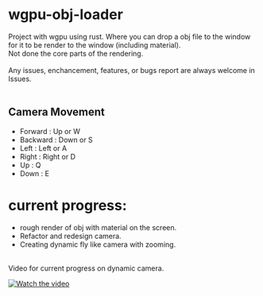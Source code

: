 # wgpu-obj-loader
Project with wgpu using rust. Where you can drop a obj file to the window for it to be render to the window (including material).
</br> Not done the core parts of the rendering.
</br>
</br>
Any issues, enchancement, features, or bugs report are always welcome in Issues.
<br/>
<br/>
## Camera Movement
* Forward : Up or W
* Backward : Down or S
* Left : Left or A
* Right : Right or D
* Up : Q
* Down : E

# current progress: 
* rough render of obj with material on the screen.
* Refactor and redesign camera.
* Creating dynamic fly like camera with zooming. 

<br/>
Video for current progress on dynamic camera.
<br/>

[![Watch the video](https://github.com/KDahir247/wgpu-obj-loader/blob/main/res/003.png)](https://streamable.com/z2scyu)
